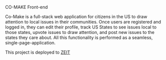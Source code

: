 CO-MAKE
Front-end

Co-Make is a full-stack web application for citizens in the US to draw attention to local issues in their communities. Once users are registered and logged in, they can edit their profile, track US States to see issues local to those states, upvote issues to draw attention, and post new issues to the states they care about. All this functionality is performed as a seamless, single-page-application.

This project is deployed to [ZEIT](https://co-make-4.now.sh/)
